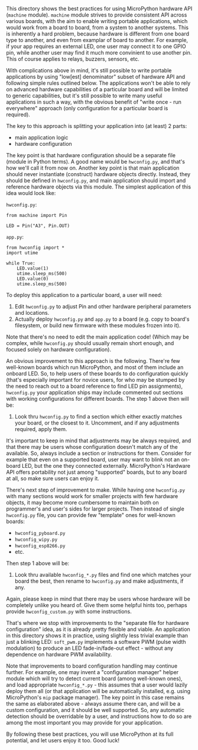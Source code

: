 This directory shows the best practices for using MicroPython hardware API
(`machine` module). `machine` module strives to provide consistent API
across various boards, with the aim to enable writing portable applications,
which would work from a board to board, from a system to another systems.
This is inherently a hard problem, because hardware is different from one
board type to another, and even from examplar of board to another. For
example, if your app requires an external LED, one user may connect it
to one GPIO pin, while another user may find it much more convinient to
use another pin. This of course applies to relays, buzzers, sensors, etc.

With complications above in mind, it's still possible to write portable
applications by using "low[est] denominator" subset of hardware API and
following simple rules outlined below. The applications won't be able
to rely on advanced hardware capabilities of a particular board and
will be limited to generic capabilities, but it's still possible to
write many useful applications in such a way, with the obvious benefit of
"write once - run everywhere" approach (only configuration for a particular
board is required).

The key to this approach is splitting your application into (at least)
2 parts:

* main application logic
* hardware configuration

The key point is that hardware configuration should be a separate file
(module in Python terms). A good name would be `hwconfig.py`, and that's
how we'll call it from now on. Another key point is that main application
should never instantiate (construct) hardware objects directly. Instead,
they should be defined in `hwconfig.py`, and main application should
import and reference hardware objects via this module. The simplest
application of this idea would look like:

`hwconfig.py`:

    from machine import Pin

    LED = Pin("A3", Pin.OUT)

`app.py`:

    from hwconfig import *
    import utime

    while True:
        LED.value(1)
        utime.sleep_ms(500)
        LED.value(0)
        utime.sleep_ms(500)


To deploy this application to a particular board, a user will need:

1. Edit `hwconfig.py` to adjust Pin and other hardware peripheral
   parameters and locations.
2. Actually deploy `hwconfig.py` and `app.py` to a board (e.g. copy to
   board's filesystem, or build new firmware with these modules frozen
   into it).

Note that there's no need to edit the main application code! (Which may
be complex, while `hwconfig.py` should usually remain short enough, and
focused solely on hardware configuration).

An obvious improvement to this approach is the following. There're few
well-known boards which run MicroPython, and most of them include an
onboard LED. So, to help users of these boards to do configuration
quickly (that's especially important for novice users, for who may
be stumped by the need to reach out to a board reference to find LED
pin assignments), `hwconfig.py` your application ships may include
commented out sections with working configurations for different
boards. The step 1 above then will be:

1. Look thru `hwconfig.py` to find a section which either exactly
   matches your board, or the closest to it. Uncomment, and if any
   adjustments required, apply them.

It's important to keep in mind that adjustments may be always required,
and that there may be users whose configuration doesn't match any of
the available. So, always include a section or instructions for them.
Consider for example that even on a supported board, user may want to
blink not an on-board LED, but the one they connected externally.
MicroPython's Hardware API offers portability not just among "supported"
boards, but to any board at all, so make sure users can enjoy it.

There's next step of improvement to make. While having one `hwconfig.py`
with many sections would work for smaller projects with few hardware
objects, it may become more cumbersome to maintain both on programmer's
and user's sides for larger projects. Then instead of single
`hwconfig.py` file, you can provide few "template" ones for well-known
boards:

* `hwconfig_pyboard.py`
* `hwconfig_wipy.py`
* `hwconfig_esp8266.py`
* etc.

Then step 1 above will be:

1. Look thru available `hwconfig_*.py` files and find one which matches
   your board the best, then rename to `hwconfig.py` and make adjustments,
   if any.

Again, please keep in mind that there may be users whose hardware will be
completely unlike you heard of. Give them some helpful hints too, perhaps
provide `hwconfig_custom.py` with some instructions.

That's where we stop with improvements to the "separate file for hardware
configuration" idea, as it is already pretty flexible and viable. An
application in this directory shows it in practice, using slightly less
trivial example than just a blinking LED: `soft_pwm.py` implements a
software PWM (pulse width modulation) to produce an LED fade-in/fade-out
effect - without any dependence on hardware PWM availability.

Note that improvements to board configuration handling may continue further.
For example, one may invent a "configuration manager" helper module which will
try to detect current board (among well-known ones), and load appropriate
`hwconfig_*.py` - this assumes that a user would lazily deploy them all
(or that application will be automatically installed, e.g. using MicroPython's
`mip` package manager). The key point in this case remains the same as
elaborated above - always assume there can, and will be a custom configuration,
and it should be well supported. So, any automatic detection should be
overridable by a user, and instructions how to do so are among the most
important you may provide for your application.

By following these best practices, you will use MicroPython at its full
potential, and let users enjoy it too. Good luck!
